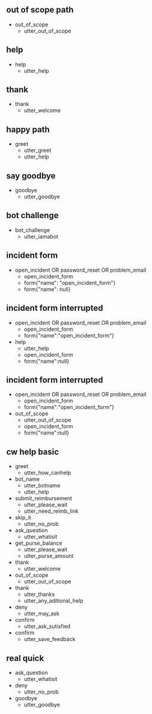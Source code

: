 ## out of scope path
* out_of_scope
  - utter_out_of_scope

## help
* help
  - utter_help

## thank
* thank
  - utter_welcome

## happy path
* greet
  - utter_greet
  - utter_help

## say goodbye
* goodbye
  - utter_goodbye

## bot challenge
* bot_challenge
  - utter_iamabot


## incident form
* open_incident OR password_reset OR problem_email
    - open_incident_form
    - form{"name": "open_incident_form"}
    - form{"name": null}

## incident form interrupted
* open_incident OR password_reset OR problem_email
    - open_incident_form
    - form{"name":"open_incident_form"}
* help
    - utter_help
    - open_incident_form
    - form{"name":null}

## incident form interrupted
* open_incident OR password_reset OR problem_email
    - open_incident_form
    - form{"name":"open_incident_form"}
* out_of_scope
    - utter_out_of_scope
    - open_incident_form
    - form{"name":null}


## cw help basic
* greet
  - utter_how_canhelp
* bot_name
  - utter_botname
  - utter_help
* submit_reimbursement
  - utter_please_wait
  - utter_need_reimb_link
* skip_it
  - utter_no_prob
* ask_question
  - utter_whatisit
* get_purse_balance
  - utter_please_wait
  - utter_purse_amount
* thank
  - utter_welcome
* out_of_scope
  - utter_out_of_scope
* thank
  - utter_thanks
  - utter_any_aditional_help
* deny
  - utter_may_ask
* confirm
  - utter_ask_sutisfied
* confirm
  - utter_save_feedback


## real quick
* ask_question
  - utter_whatisit
* deny
  - utter_no_prob
* goodbye
  - utter_goodbye
